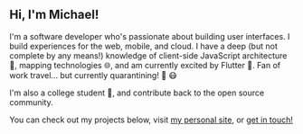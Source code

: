 ## Hi, I'm Michael!

I'm a software developer who's passionate about building user interfaces. I build experiences for the web, mobile, and cloud. I have a deep (but not complete by any means!) knowledge of client-side JavaScript architecture :hammer:, mapping technologies :globe_with_meridians:, and am currently excited by Flutter :hatched_chick:. Fan of work travel... but currently quarantining! :house_with_garden: :mask:

I'm also a college student :school_satchel:, and contribute back to the open source community.

You can check out my projects below, visit [my personal site](https://bullington.xyz), or [get in touch!](mailto:michael@bullington.xyz)

